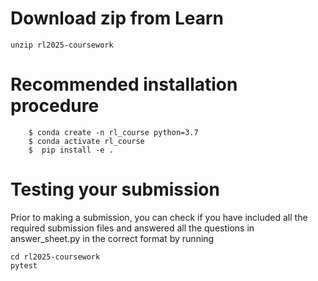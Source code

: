# Download zip from Learn
```console
unzip rl2025-coursework
```

# Recommended installation procedure
```console
    $ conda create -n rl_course python=3.7
    $ conda activate rl_course
    $  pip install -e .
```

# Testing your submission 
Prior to making a submission, you can check if you have included all the required submission files and answered all the questions in answer_sheet.py in the correct format by running
```console
cd rl2025-coursework
pytest
```
